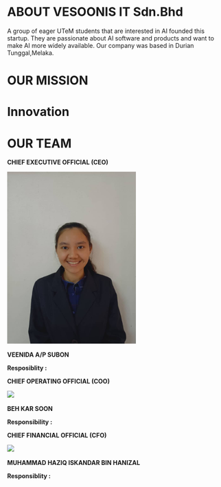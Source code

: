 # ABOUT VESOONIS IT Sdn.Bhd
A group of eager UTeM students that are interested in AI founded this startup. They are passionate about AI software and products and want to make AI more widely available. Our company was based in Durian Tunggal,Melaka.

# OUR MISSION


# Innovation


# OUR TEAM
**CHIEF EXECUTIVE OFFICIAL (CEO)**

<img src="/assets/nieda.jpg" width="300" height="auto" />

**VEENIDA A/P SUBON**

**Resposiblity :**



**CHIEF OPERATING OFFICIAL (COO)**

<img src="/assets/karsoon.jpg" width="300" height="auto" />

**BEH KAR SOON**

**Responsibility :**




**CHIEF FINANCIAL OFFICIAL (CFO)**

<img src="/assets/haziq.jpg" width="300" height="auto" />

**MUHAMMAD HAZIQ ISKANDAR BIN HANIZAL**

**Responsiblity :**


